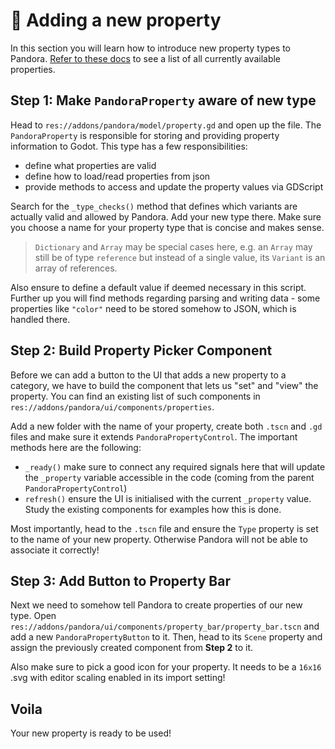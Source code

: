 # 🔌 Adding a new property

In this section you will learn how to introduce new property types to Pandora. [Refer to these docs](http://localhost:3000/#/concepts/properties/) to see a list of all currently available properties.

## Step 1: Make `PandoraProperty` aware of new type

Head to `res://addons/pandora/model/property.gd` and open up the file. The `PandoraProperty` is responsible for storing and providing property information to Godot. This type has a few responsibilities:

- define what properties are valid
- define how to load/read properties from json
- provide methods to access and update the property values via GDScript

Search for the `_type_checks()` method that defines which variants are actually valid and allowed by Pandora. Add your new type there. Make sure you choose a name for your property type that is concise and makes sense.

> `Dictionary` and `Array` may be special cases here, e.g. an `Array` may still be of type `reference` but instead of a single value, its `Variant` is an array of references.

Also ensure to define a default value if deemed necessary in this script. Further up you will find methods regarding parsing and writing data - some properties like `"color"` need to be stored somehow to JSON, which is handled there.

## Step 2: Build Property Picker Component

Before we can add a button to the UI that adds a new property to a category, we have to build the component that lets us "set" and "view" the property. You can find an existing list of such components in `res://addons/pandora/ui/components/properties`.

Add a new folder with the name of your property, create both `.tscn` and `.gd` files and make sure it extends `PandoraPropertyControl`. The important methods here are the following:

 - `_ready()` make sure to connect any required signals here that will update the `_property` variable accessible in the code (coming from the parent `PandoraPropertyControl`)
 - `refresh()` ensure the UI is initialised with the current `_property` value. Study the existing components for examples how this is done.

Most importantly, head to the `.tscn` file and ensure the `Type` property is set to the name of your new property. Otherwise Pandora will not be able to associate it correctly!

## Step 3: Add Button to Property Bar

Next we need to somehow tell Pandora to create properties of our new type. Open `res://addons/pandora/ui/components/property_bar/property_bar.tscn` and add a new `PandoraPropertyButton` to it. Then, head to its `Scene` property and assign the previously created component from **Step 2** to it.

Also make sure to pick a good icon for your property. It needs to be a `16x16` .svg with editor scaling enabled in its import setting!

## Voila

Your new property is ready to be used!

